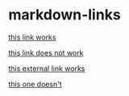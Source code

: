 # markdown-links

[this link works](#markdown-links)


[this link does not work](/some-folder/other-file.md#broken)

[this external link works](https://github.com/bllchmbrs/markdown-links)


[this one doesn't](some-broken-links-wont-work.com)